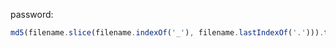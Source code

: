 password: 
```javascript
md5(filename.slice(filename.indexOf('_'), filename.lastIndexOf('.'))).toLowerCase(), 32
```
